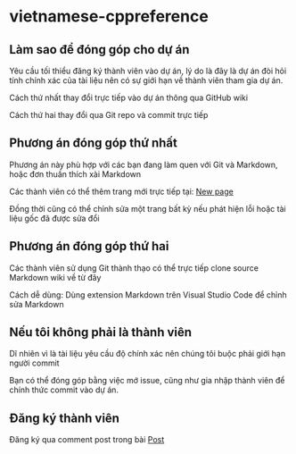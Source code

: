 # vietnamese-cppreference

## Làm sao để đóng góp cho dự án

Yêu cầu tối thiểu đăng ký thành viên vào dự án, lý do là đây là dự án đòi hỏi tính chính xác của tài liệu nên có sự giới hạn về thành viên tham gia dự án.

Cách thứ nhất thay đổi trực tiếp vào dự án thông qua GitHub wiki

Cách thứ hai thay đổi qua Git repo và commit trực tiếp

## Phương án đóng góp thứ nhất

Phương án này phù hợp với các bạn đang làm quen với Git và Markdown, hoặc đơn thuần thích xài Markdown

Các thành viên có thể thêm trang mới trực tiếp tại: [New page](https://github.com/vi-vn-cppreference/vietnamese-cppreference/wiki/_newhttps:/)

Đồng thời cũng có thể chỉnh sửa một trang bất kỳ nếu phát hiện lỗi hoặc tài liệu gốc đã được sửa đổi

## Phương án đóng góp thứ hai

Các thành viên sử dụng Git thành thạo có thể trực tiếp clone source Markdown wiki về từ đây

Cách dễ dùng: Dùng extension Markdown trên Visual Studio Code để chỉnh sửa Markdown

## Nếu tôi không phải là thành viên

Dĩ nhiên vì là tài liệu yêu cầu độ chính xác nên chúng tôi buộc phải giới hạn người commit

Bạn có thể đóng góp bằng việc mớ issue, cũng như gia nhập thành viên để chính thức commit vào dự án.

## Đăng ký thành viên

Đăng ký qua comment post trong bài [Post](https://voz.vn/t/ru-re-dich-tai-lieu-cppreference-com.461444/)
